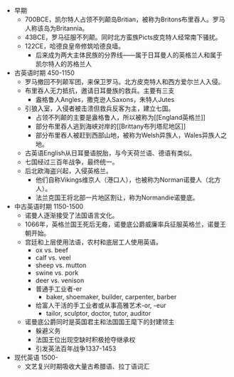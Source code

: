 - 早期
	- 700BCE，凯尔特人占领不列颠岛Britian，被称为Britons布里吞人。罗马人称该岛为Britannia。
	- 43BCE，罗马征服不列颠。同时北方蛮族Picts皮克特人经常南下骚扰。
	- 122CE，哈德良皇帝修筑哈德良墙。
		- 后来成为两大主体民族的分界线——属于日耳曼人的英格兰人和属于凯尔特人的苏格兰人
- 古英语时期 450-1150
	- 罗马撤回不列颠军团，来保卫罗马。北方皮克特人和西方爱尔兰人入侵。
	- 布里吞人无力抵抗，邀请日耳曼族的救兵。主要有三支
		- 盎格鲁人Angles，撒克逊人Saxons，朱特人Jutes
	- 引狼入室，入侵者被击溃但救兵反客为主，建立七国。
		- 占领不列颠的主要是盎格鲁人，所以被称为[[England英格兰]]
		- 部分布里吞人逃到海峡对岸的[[Brittany布列塔尼地区]]
		- 部分布里吞人被赶到西部山地，被称为Welsh异族人，Wales异族人之地。
	- 古英语English从日耳曼语脱胎，与今天荷兰语、德语有类似。
	- 七国经过三百年战争，最终统一。
	- 后北欧海盗兴起，入侵英格兰。
		- 他们自称Vikings维京人（港口人），也被称为Norman诺曼人（北方人）。
		- 法兰克国王将北部一片地区割让，称为Normandie诺曼底。
- 中古英语时期 1150-1500
	- 诺曼人逐渐接受了法国语言文化。
	- 1066年，英格兰国王死后无裔，诺曼底公爵威廉率兵征服英格兰，诺曼王朝开始。
	- 宫廷和上层使用法语，农村和底层工人使用英语。
		- ox vs. beef
		- calf vs. veel
		- sheep vs. mutton
		- swine vs. pork
		- deer vs. venison
		- 普通手工业者-er
			- baker, shoemaker, builder, carpenter, barber
		- 给富人干活的手工业者或从事高雅艺术-or, -eur
			- tailor, sculptor, doctor, tutor, auditor
	- 诺曼底公爵同时是英国君主和法国国王麾下的封建领主
		- 躲避义务
		- 法国王位出现空缺时积极抢夺继承权
		- 引发英法百年战争1337-1453
- 现代英语 1500-
	- 文艺复兴时期吸收大量古希腊语、拉丁语词汇